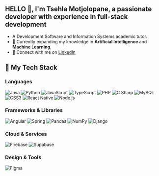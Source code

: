 
## HELLO 👋, I'm Tsehla Motjolopane, a passionate developer with experience in full-stack development
- A Development Software and Information Systems academic tutor.
- 🌱 Currently expanding my knowledge in **Artificial Intelligence** and **Machine Learning**.
- 🔗 Connect with me on [LinkedIn](www.linkedin.com/in/tsehla-motjolopane )  


## 🧰 My Tech Stack

### Languages  
![Java](https://img.shields.io/badge/Java-%23ED8B00.svg?style=for-the-badge&logo=java&logoColor=white)
![Python](https://img.shields.io/badge/Python-%233776AB.svg?style=for-the-badge&logo=python&logoColor=white)
![JavaScript](https://img.shields.io/badge/JavaScript-%23F7DF1E.svg?style=for-the-badge&logo=javascript&logoColor=black)
![TypeScript](https://img.shields.io/badge/TypeScript-%23007ACC.svg?style=for-the-badge&logo=typescript&logoColor=white)
![PHP](https://img.shields.io/badge/PHP-%23777BB4.svg?style=for-the-badge&logo=php&logoColor=white)
![C Sharp](https://img.shields.io/badge/C%23-%23239120.svg?style=for-the-badge&logo=csharp&logoColor=white)
![MySQL](https://img.shields.io/badge/MySQL-%234479A1.svg?style=for-the-badge&logo=mysql&logoColor=white)
![CSS3](https://img.shields.io/badge/CSS3-%231572B6.svg?style=for-the-badge&logo=css3&logoColor=white)
![React Native](https://img.shields.io/badge/React%20Native-%2361DAFB.svg?style=for-the-badge&logo=react&logoColor=black)
![Node.js](https://img.shields.io/badge/Node.js-%23339933.svg?style=for-the-badge&logo=nodedotjs&logoColor=white)

### Frameworks & Libraries  
![Angular](https://img.shields.io/badge/Angular-%23DD0031.svg?style=for-the-badge&logo=angular&logoColor=white)
![Spring](https://img.shields.io/badge/Spring-%236DB33F.svg?style=for-the-badge&logo=spring&logoColor=white)
![Pandas](https://img.shields.io/badge/Pandas-%23150458.svg?style=for-the-badge&logo=pandas&logoColor=white)
![NumPy](https://img.shields.io/badge/NumPy-%23013243.svg?style=for-the-badge&logo=numpy&logoColor=white)
![Django](https://img.shields.io/badge/Django-%23092E20.svg?style=for-the-badge&logo=django&logoColor=white)

### Cloud & Services  
![Firebase](https://img.shields.io/badge/Firebase-%23FFCA28.svg?style=for-the-badge&logo=firebase&logoColor=black)
![Supabase](https://img.shields.io/badge/Supabase-%2300E682.svg?style=for-the-badge&logo=supabase&logoColor=white)

### Design & Tools  
![Figma](https://img.shields.io/badge/Figma-%23F24E1E.svg?style=for-the-badge&logo=figma&logoColor=white)

